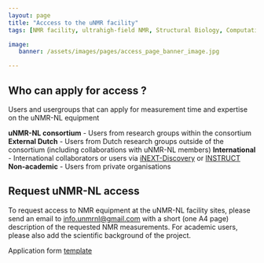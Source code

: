 ```yaml
---
layout: page
title: "Acccess to the uNMR facility"
tags: [NMR facility, ultrahigh-field NMR, Structural Biology, Computational Biology, Protein Structure]

image:
   banner: /assets/images/pages/access_page_banner_image.jpg

---
```


## Who can apply for access ?

Users and usergroups that can apply for measurement time and expertise on the uNMR-NL equipment


**uNMR-NL consortium** - Users from research groups within the consortium\
**External Dutch** - Users from Dutch research groups outside of the consortium (including collaborations with uNMR-NL members)
**International** - International collaborators or users via [iNEXT-Discovery](https://inext-discovery.eu/) or [INSTRUCT](https://instruct-eric.org/)\
**Non-academic** - Users from private organisations

## Request uNMR-NL access

To request access to NMR equipment at the uNMR-NL facility sites, please send an email to [info.unmrnl@gmail.com](mailto:info.unmrnl@gmail.com) with a short (one A4 page) description of the requested NMR measurements. For academic users, please also add the scientific background of the project.

Application form [template](/access/application_form)
